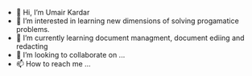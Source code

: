 - 👋 Hi, I’m Umair Kardar
- 👀 I’m interested in learning new dimensions of solving progamatice problems.
- 🌱 I’m currently learning document managment, document ediing and redacting
- 💞️ I’m looking to collaborate on ...
- 📫 How to reach me ...

<!---
ukardar2/ukardar2 is a ✨ special ✨ repository because its `README.md` (this file) appears on your GitHub profile.
You can click the Preview link to take a look at your changes.
--->
